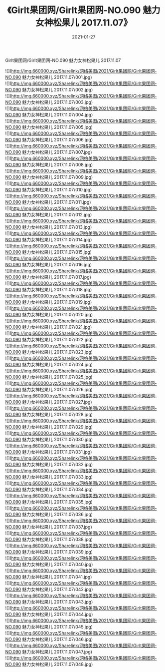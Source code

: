 ﻿---
layout: post
title:  《Girlt果团网/Girlt果团网-NO.090 魅力女神松果儿 2017.11.07》
date:   2021-01-27
img: http://img.660000.xyz/Sharelink/网络美图/2021/Girlt果团网/Girlt果团网-NO.090 魅力女神松果儿 2017.11.07/000.jpg
categories: [美女, 清纯, 唯美]
---

Girlt果团网/Girlt果团网-NO.090 魅力女神松果儿 2017.11.07

 ![](http://img.660000.xyz/Sharelink/网络美图/2021/Girlt果团网/Girlt果团网-NO.090 魅力女神松果儿 2017.11.07/001.jpg) <br>![](http://img.660000.xyz/Sharelink/网络美图/2021/Girlt果团网/Girlt果团网-NO.090 魅力女神松果儿 2017.11.07/002.jpg) <br>![](http://img.660000.xyz/Sharelink/网络美图/2021/Girlt果团网/Girlt果团网-NO.090 魅力女神松果儿 2017.11.07/003.jpg) <br>![](http://img.660000.xyz/Sharelink/网络美图/2021/Girlt果团网/Girlt果团网-NO.090 魅力女神松果儿 2017.11.07/004.jpg) <br>![](http://img.660000.xyz/Sharelink/网络美图/2021/Girlt果团网/Girlt果团网-NO.090 魅力女神松果儿 2017.11.07/005.jpg) <br>![](http://img.660000.xyz/Sharelink/网络美图/2021/Girlt果团网/Girlt果团网-NO.090 魅力女神松果儿 2017.11.07/006.jpg) <br>![](http://img.660000.xyz/Sharelink/网络美图/2021/Girlt果团网/Girlt果团网-NO.090 魅力女神松果儿 2017.11.07/007.jpg) <br>![](http://img.660000.xyz/Sharelink/网络美图/2021/Girlt果团网/Girlt果团网-NO.090 魅力女神松果儿 2017.11.07/008.jpg) <br>![](http://img.660000.xyz/Sharelink/网络美图/2021/Girlt果团网/Girlt果团网-NO.090 魅力女神松果儿 2017.11.07/009.jpg) <br>![](http://img.660000.xyz/Sharelink/网络美图/2021/Girlt果团网/Girlt果团网-NO.090 魅力女神松果儿 2017.11.07/010.jpg) <br>![](http://img.660000.xyz/Sharelink/网络美图/2021/Girlt果团网/Girlt果团网-NO.090 魅力女神松果儿 2017.11.07/011.jpg) <br>![](http://img.660000.xyz/Sharelink/网络美图/2021/Girlt果团网/Girlt果团网-NO.090 魅力女神松果儿 2017.11.07/012.jpg) <br>![](http://img.660000.xyz/Sharelink/网络美图/2021/Girlt果团网/Girlt果团网-NO.090 魅力女神松果儿 2017.11.07/013.jpg) <br>![](http://img.660000.xyz/Sharelink/网络美图/2021/Girlt果团网/Girlt果团网-NO.090 魅力女神松果儿 2017.11.07/014.jpg) <br>![](http://img.660000.xyz/Sharelink/网络美图/2021/Girlt果团网/Girlt果团网-NO.090 魅力女神松果儿 2017.11.07/015.jpg) <br>![](http://img.660000.xyz/Sharelink/网络美图/2021/Girlt果团网/Girlt果团网-NO.090 魅力女神松果儿 2017.11.07/016.jpg) <br>![](http://img.660000.xyz/Sharelink/网络美图/2021/Girlt果团网/Girlt果团网-NO.090 魅力女神松果儿 2017.11.07/017.jpg) <br>![](http://img.660000.xyz/Sharelink/网络美图/2021/Girlt果团网/Girlt果团网-NO.090 魅力女神松果儿 2017.11.07/018.jpg) <br>![](http://img.660000.xyz/Sharelink/网络美图/2021/Girlt果团网/Girlt果团网-NO.090 魅力女神松果儿 2017.11.07/019.jpg) <br>![](http://img.660000.xyz/Sharelink/网络美图/2021/Girlt果团网/Girlt果团网-NO.090 魅力女神松果儿 2017.11.07/020.jpg) <br>![](http://img.660000.xyz/Sharelink/网络美图/2021/Girlt果团网/Girlt果团网-NO.090 魅力女神松果儿 2017.11.07/021.jpg) <br>![](http://img.660000.xyz/Sharelink/网络美图/2021/Girlt果团网/Girlt果团网-NO.090 魅力女神松果儿 2017.11.07/022.jpg) <br>![](http://img.660000.xyz/Sharelink/网络美图/2021/Girlt果团网/Girlt果团网-NO.090 魅力女神松果儿 2017.11.07/023.jpg) <br>![](http://img.660000.xyz/Sharelink/网络美图/2021/Girlt果团网/Girlt果团网-NO.090 魅力女神松果儿 2017.11.07/024.jpg) <br>![](http://img.660000.xyz/Sharelink/网络美图/2021/Girlt果团网/Girlt果团网-NO.090 魅力女神松果儿 2017.11.07/025.jpg) <br>![](http://img.660000.xyz/Sharelink/网络美图/2021/Girlt果团网/Girlt果团网-NO.090 魅力女神松果儿 2017.11.07/026.jpg) <br>![](http://img.660000.xyz/Sharelink/网络美图/2021/Girlt果团网/Girlt果团网-NO.090 魅力女神松果儿 2017.11.07/027.jpg) <br>![](http://img.660000.xyz/Sharelink/网络美图/2021/Girlt果团网/Girlt果团网-NO.090 魅力女神松果儿 2017.11.07/028.jpg) <br>![](http://img.660000.xyz/Sharelink/网络美图/2021/Girlt果团网/Girlt果团网-NO.090 魅力女神松果儿 2017.11.07/029.jpg) <br>![](http://img.660000.xyz/Sharelink/网络美图/2021/Girlt果团网/Girlt果团网-NO.090 魅力女神松果儿 2017.11.07/030.jpg) <br>![](http://img.660000.xyz/Sharelink/网络美图/2021/Girlt果团网/Girlt果团网-NO.090 魅力女神松果儿 2017.11.07/031.jpg) <br>![](http://img.660000.xyz/Sharelink/网络美图/2021/Girlt果团网/Girlt果团网-NO.090 魅力女神松果儿 2017.11.07/032.jpg) <br>![](http://img.660000.xyz/Sharelink/网络美图/2021/Girlt果团网/Girlt果团网-NO.090 魅力女神松果儿 2017.11.07/033.jpg) <br>![](http://img.660000.xyz/Sharelink/网络美图/2021/Girlt果团网/Girlt果团网-NO.090 魅力女神松果儿 2017.11.07/034.jpg) <br>![](http://img.660000.xyz/Sharelink/网络美图/2021/Girlt果团网/Girlt果团网-NO.090 魅力女神松果儿 2017.11.07/035.jpg) <br>![](http://img.660000.xyz/Sharelink/网络美图/2021/Girlt果团网/Girlt果团网-NO.090 魅力女神松果儿 2017.11.07/036.jpg) <br>![](http://img.660000.xyz/Sharelink/网络美图/2021/Girlt果团网/Girlt果团网-NO.090 魅力女神松果儿 2017.11.07/037.jpg) <br>![](http://img.660000.xyz/Sharelink/网络美图/2021/Girlt果团网/Girlt果团网-NO.090 魅力女神松果儿 2017.11.07/038.jpg) <br>![](http://img.660000.xyz/Sharelink/网络美图/2021/Girlt果团网/Girlt果团网-NO.090 魅力女神松果儿 2017.11.07/039.jpg) <br>![](http://img.660000.xyz/Sharelink/网络美图/2021/Girlt果团网/Girlt果团网-NO.090 魅力女神松果儿 2017.11.07/040.jpg) <br>![](http://img.660000.xyz/Sharelink/网络美图/2021/Girlt果团网/Girlt果团网-NO.090 魅力女神松果儿 2017.11.07/041.jpg) <br>![](http://img.660000.xyz/Sharelink/网络美图/2021/Girlt果团网/Girlt果团网-NO.090 魅力女神松果儿 2017.11.07/042.jpg) <br>![](http://img.660000.xyz/Sharelink/网络美图/2021/Girlt果团网/Girlt果团网-NO.090 魅力女神松果儿 2017.11.07/043.jpg) <br>![](http://img.660000.xyz/Sharelink/网络美图/2021/Girlt果团网/Girlt果团网-NO.090 魅力女神松果儿 2017.11.07/044.jpg) <br>![](http://img.660000.xyz/Sharelink/网络美图/2021/Girlt果团网/Girlt果团网-NO.090 魅力女神松果儿 2017.11.07/045.jpg) <br>![](http://img.660000.xyz/Sharelink/网络美图/2021/Girlt果团网/Girlt果团网-NO.090 魅力女神松果儿 2017.11.07/046.jpg) <br>![](http://img.660000.xyz/Sharelink/网络美图/2021/Girlt果团网/Girlt果团网-NO.090 魅力女神松果儿 2017.11.07/047.jpg) <br>![](http://img.660000.xyz/Sharelink/网络美图/2021/Girlt果团网/Girlt果团网-NO.090 魅力女神松果儿 2017.11.07/048.jpg) <br>